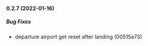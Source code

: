 #### 0.2.7 (2022-01-16)

##### Bug Fixes

*  departure airport get reset after landing (00515a73)


